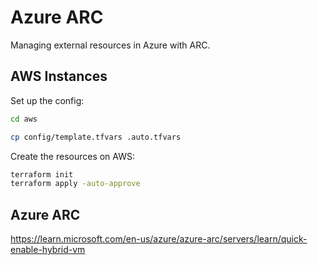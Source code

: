 # Azure ARC

Managing external resources in Azure with ARC.

## AWS Instances

Set up the config:

```sh
cd aws

cp config/template.tfvars .auto.tfvars
```

Create the resources on AWS:

```sh
terraform init
terraform apply -auto-approve
```

## Azure ARC

https://learn.microsoft.com/en-us/azure/azure-arc/servers/learn/quick-enable-hybrid-vm
